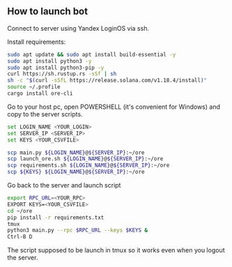 ## How to launch bot

Connect to server using Yandex LoginOS via ssh.

Install requirements:

``` bash
sudo apt update && sudo apt install build-essential -y
sudo apt install python3 -y
sudo apt install python3-pip -y
curl https://sh.rustup.rs -sSf | sh
sh -c "$(curl -sSfL https://release.solana.com/v1.18.4/install)"
source ~/.profile
cargo install ore-cli
```

Go to your host pc, open POWERSHELL (it's convenient for Windows) and copy to the server scripts.

```bash
set LOGIN_NAME <YOUR_LOGIN>
set SERVER_IP <SERVER_IP>
set KEYS <YOUR_CSVFILE>
```
```bash
scp main.py ${LOGIN_NAME}@${SERVER_IP}:~/ore
scp launch_ore.sh ${LOGIN_NAME}@${SERVER_IP}:~/ore
scp requirements.sh ${LOGIN_NAME}@${SERVER_IP}:~/ore
scp ${KEYS} ${LOGIN_NAME}@${SERVER_IP}:~/ore
```

Go back to the server and launch script
```bash
export RPC_URL=<YOUR_RPC>
EXPORT KEYS=<YOUR_CSVFILE>
cd ~/ore
pip install -r requirements.txt
tmux
python3 main.py --rpc $RPC_URL --keys $KEYS &
Ctrl-B D
```
The script supposed to be launch in tmux so it works even when you logout the server.